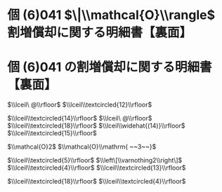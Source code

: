 # 個 $(6)041$ $\|\\mathcal{O}\\rangle$ 割増償却に関する明細書【裏面】

# 個 $(6)041$ の割増償却に関する明細書【裏面】

$\\lceil\ @\\rfloor$ $\\lceil\\textcircled{12}\\rfloor$

$\\lceil\\textcircled{14}\\rfloor$ $\\lceil\ @\\rfloor$ $%$ $\\lceil\\textcircled{18}\\rfloor$ $\\lceil\\widehat{(14)}\\rfloor$ $\\lceil\\textcircled{15}\\rfloor$

$\\mathcal{O}2$ $\\mathcal{O}\\mathrm{ ~~3~~}$

$\\lceil\\textcircled{5}\\rfloor$ $\\left\[\\varnothing2\\right\]$ $\\lceil\\textcircled{4}\\rfloor$ $\\lceil\\textcircled{13}\\rfloor$

$\\lceil\\textcircled{18}\\rfloor$ $\\lceil\\textcircled{4}\\rfloor$